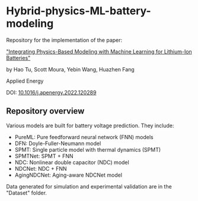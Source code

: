 # Hybrid-physics-ML-battery-modeling
Repository for the implementation of the paper:

["Integrating Physics-Based Modeling with Machine Learning for Lithium-Ion Batteries"](https://www.sciencedirect.com/science/article/pii/S030626192201546X)

by Hao Tu, Scott Moura, Yebin Wang, Huazhen Fang

Applied Energy

DOI: [10.1016/j.apenergy.2022.120289](https://doi.org/10.1016/j.apenergy.2022.120289)

## Repository overview

Various models are built for battery voltage prediction. They include:

* PureML: Pure feedforward neural network (FNN) models
* DFN: Doyle-Fuller-Neumann model
* SPMT: Single particle model with thermal dynamics (SPMT)
* SPMTNet: SPMT + FNN
* NDC: Nonlinear double capacitor (NDC) model
* NDCNet: NDC + FNN
* AgingNDCNet: Aging-aware NDCNet model

Data generated for simulation and experimental validation are in the "Dataset" folder.
